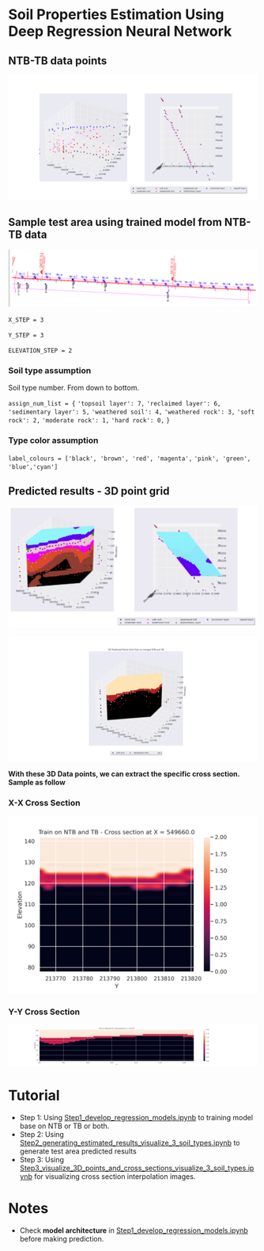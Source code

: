 # **Soil Properties Estimation Using Deep Regression Neural Network**
## **NTB-TB data points**
![image](figures/ntb-tb.png)
## **Sample test area using trained model from NTB-TB data**

![image](figures/test_area_official.png)


`X_STEP = 3`

`Y_STEP = 3`

`ELEVATION_STEP = 2`

### **Soil type assumption**

Soil type number. From down to bottom.

`assign_num_list = {`
                    `'topsoil layer': 7,`
                    `'reclaimed layer': 6,`
                    `'sedimentary layer': 5,`
                    `'weathered soil': 4,`
                    `'weathered rock': 3,`
                    `'soft rock': 2,`
                    `'moderate rock': 1,`
                     `'hard rock': 0,`
                  `}`
                 
 ### **Type color assumption**
 
`label_colours = ['black', 'brown', 'red', 'magenta',`
                `'pink', 'green',`
                `'blue','cyan']`
                
## **Predicted results - 3D point grid**

![image](figures/3d_ntb_tb.png)

![image](figures/3d_points_grid_train_on_merged_NTB_TB.png)

**With these 3D Data points, we can extract the specific cross section. Sample as follow**

### **X-X Cross Section**
![image](figures/cross_section_X_ntb_tb.png)

### **Y-Y Cross Section**
![image](figures/cross_section_Y_ntb_tb.png)


# Tutorial
- Step 1: Using [Step1_develop_regression_models.ipynb](Step1_develop_regression_models.ipynb) to training model base on NTB or TB or both.
- Step 2: Using [Step2_generating_estimated_results_visualize_3_soil_types.ipynb](Step2_generating_estimated_results_visualize_3_soil_types.ipynb) to generate test area predicted results
- Step 3: Using [Step3_visualize_3D_points_and_cross_sections_visualize_3_soil_types.ipynb](Step3_visualize_3D_points_and_cross_sections_visualize_3_soil_types.ipynb) for visualizing cross section interpolation images.

# Notes
- Check **model architecture** in [Step1_develop_regression_models.ipynb](Step1_develop_regression_models.ipynb) before making prediction.
